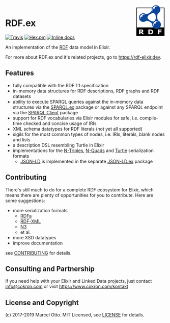 <img src="rdf-logo.png" align="right" />

# RDF.ex

[![Travis](https://img.shields.io/travis/marcelotto/rdf-ex.svg?style=flat-square)](https://travis-ci.org/marcelotto/rdf-ex)
[![Hex.pm](https://img.shields.io/hexpm/v/rdf.svg?style=flat-square)](https://hex.pm/packages/rdf)
[![Inline docs](http://inch-ci.org/github/marcelotto/rdf-ex.svg)](http://inch-ci.org/github/marcelotto/rdf-ex)


An implementation of the [RDF](https://www.w3.org/TR/rdf11-primer/) data model in Elixir.

For more about RDF.ex and it's related projects, go to <https://rdf-elixir.dev>.

## Features

- fully compatible with the RDF 1.1 specification
- in-memory data structures for RDF descriptions, RDF graphs and RDF datasets
- ability to execute SPARQL queries against the in-memory data structures via the [SPARQL.ex] package or against any SPARQL endpoint via the [SPARQL.Client] package
- support for RDF vocabularies via Elixir modules for safe, i.e. compile-time checked and concise usage of IRIs
- XML schema datatypes for RDF literals (not yet all supported)
- sigils for the most common types of nodes, i.e. IRIs, literals, blank nodes and lists
- a description DSL resembling Turtle in Elixir
- implementations for the [N-Triples], [N-Quads] and [Turtle] serialization formats
    - [JSON-LD] is implemented in the separate [JSON-LD.ex] package


## Contributing

There's still much to do for a complete RDF ecosystem for Elixir, which means there are plenty of opportunities for you to contribute. Here are some suggestions:

- more serialization formats
    - [RDFa]
    - [RDF-XML]
    - [N3]
    - et al.
- more XSD datatypes
- improve documentation

see [CONTRIBUTING](CONTRIBUTING.md) for details.


## Consulting and Partnership

If you need help with your Elixir and Linked Data projects, just contact <info@cokron.com> or visit <https://www.cokron.com/kontakt>



## License and Copyright

(c) 2017-2019 Marcel Otto. MIT Licensed, see [LICENSE](LICENSE.md) for details.


[RDF.ex]:               https://hex.pm/packages/rdf
[JSON-LD.ex]:           https://hex.pm/packages/json_ld
[SPARQL.ex]:            https://hex.pm/packages/sparql
[SPARQL.Client]:        https://hex.pm/packages/sparql_client
[N-Triples]:            https://www.w3.org/TR/n-triples/
[N-Quads]:              https://www.w3.org/TR/n-quads/
[Turtle]:               https://www.w3.org/TR/turtle/
[N3]:                   https://www.w3.org/TeamSubmission/n3/
[JSON-LD]:              http://www.w3.org/TR/json-ld/
[RDFa]:                 https://www.w3.org/TR/rdfa-syntax/
[RDF-XML]:              https://www.w3.org/TR/rdf-syntax-grammar/
